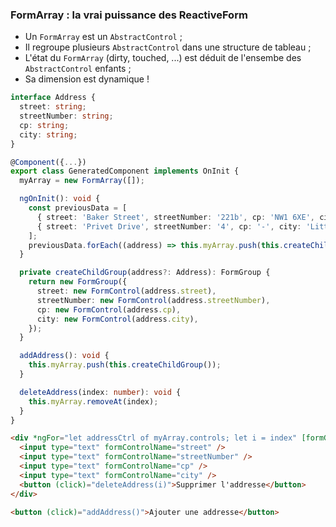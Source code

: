 ### FormArray&nbsp;: la vrai puissance des ReactiveForm

- Un `FormArray` est un `AbstractControl`&nbsp;;
- Il regroupe plusieurs `AbstractControl` dans une structure de tableau&nbsp;;
- L'état du `FormArray` (dirty, touched, ...) est déduit de l'ensembe des `AbstractControl` enfants&nbsp;;
- Sa dimension est dynamique&nbsp;!

```typescript
interface Address {
  street: string;
  streetNumber: string;
  cp: string;
  city: string;
}

@Component({...})
export class GeneratedComponent implements OnInit {
  myArray = new FormArray([]);

  ngOnInit(): void {
    const previousData = [
      { street: 'Baker Street', streetNumber: '221b', cp: 'NW1 6XE', city: 'London' },
      { street: 'Privet Drive', streetNumber: '4', cp: '-', city: 'Little Whinging' },
    ];
    previousData.forEach((address) => this.myArray.push(this.createChildGroup(address)));
  }

  private createChildGroup(address?: Address): FormGroup {
    return new FormGroup({
      street: new FormControl(address.street),
      streetNumber: new FormControl(address.streetNumber),
      cp: new FormControl(address.cp),
      city: new FormControl(address.city),
    });
  }

  addAddress(): void {
    this.myArray.push(this.createChildGroup());
  }

  deleteAddress(index: number): void {
    this.myArray.removeAt(index);
  }
}
```

```html
<div *ngFor="let addressCtrl of myArray.controls; let i = index" [formGroup]="addressCtrl">
  <input type="text" formControlName="street" />
  <input type="text" formControlName="streetNumber" />
  <input type="text" formControlName="cp" />
  <input type="text" formControlName="city" />
  <button (click)="deleteAddress(i)">Supprimer l'addresse</button>
</div>

<button (click)="addAddress()">Ajouter une addresse</button>
```
